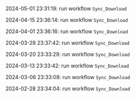 2024-05-01 23:31:19: run workflow `Sync_Download` 

2024-04-15 23:36:14: run workflow `Sync_Download` 

2024-04-01 23:36:16: run workflow `Sync_Download` 

2024-03-28 23:37:42: run workflow `Sync_Download` 

2024-03-20 23:33:29: run workflow `Sync_Download` 

2024-03-13 23:33:42: run workflow `Sync_Download` 

2024-03-06 23:33:08: run workflow `Sync_Download` 

2024-02-28 23:34:04: run workflow `Sync_Download` 


